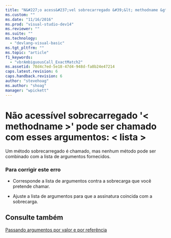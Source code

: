 ```yaml
---
title: "N&#227;o acess&#237;vel sobrecarregado &#39;&lt; methodname &gt;&#39; pode ser chamado com esses argumentos: &lt; lista &gt; | Microsoft Docs"
ms.custom: ""
ms.date: "11/16/2016"
ms.prod: "visual-studio-dev14"
ms.reviewer: ""
ms.suite: ""
ms.technology: 
  - "devlang-visual-basic"
ms.tgt_pltfrm: ""
ms.topic: "article"
f1_keywords: 
  - "vbrAmbiguousCall_ExactMatch2"
ms.assetid: 78d4c7ed-5e18-47d4-948d-fa8b24e47214
caps.latest.revision: 6
caps.handback.revision: 6
author: "stevehoag"
ms.author: "shoag"
manager: "wpickett"
---
```

# N&#227;o acess&#237;vel sobrecarregado &#39;&lt; methodname &gt;&#39; pode ser chamado com esses argumentos: &lt; lista &gt;
Um método sobrecarregado é chamado, mas nenhum método pode ser combinado com a lista de argumentos fornecidos.  
  
### Para corrigir este erro  
  
-   Corresponde a lista de argumentos contra a sobrecarga que você pretende chamar.  
  
-   Ajuste a lista de argumentos para que a assinatura coincida com a sobrecarga.  
  
## Consulte também  
 [Passando argumentos por valor e por referência](../../visual-basic/programming-guide/language-features/procedures/passing-arguments-by-value-and-by-reference.md)